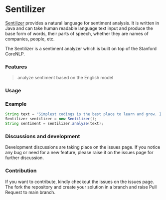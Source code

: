 # Sentilizer


[Sentilizer](https://github.com/sylnit/sentilizer) provides a natural language for sentiment analysis. It is written in Java and can take human readable language text input and produce the base form of words, their parts of speech, whether they are names of companies, people, etc.

The Sentilizer is a sentiment analyzer which is built on top of the Stanford CoreNLP.

### Features
> analyze sentiment based on the English model

### Usage


### Example
``` java
String text = "Simplest codings is the best place to learn and grow. I am glad to be here.";
Sentilizer sentilizer = new Sentilizer();
String sentiment = sentilizer.analyze(text);
```

### Discussions and development
Development discussions are taking place on the issues page. If you notice any bug or need for a new feature, please raise it on the issues page for further discussion.

### Contribution
If you want to contribute, kindly checkout the issues on the issues page. The fork the repository and create your solution in a branch and raise Pull Request to main branch.